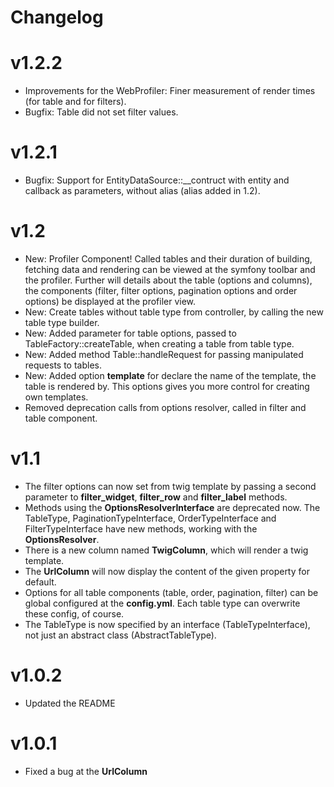 Changelog
===========

v1.2.2
===
* Improvements for the WebProfiler: Finer measurement of render times (for table and for filters).
* Bugfix: Table did not set filter values.

v1.2.1
===
* Bugfix: Support for EntityDataSource::__contruct with entity and callback as parameters, without alias (alias added in 1.2).

v1.2
===
* New: Profiler Component! Called tables and their duration of building, fetching data and rendering can be viewed at the symfony toolbar and the profiler. Further will details about the table (options and columns), the components (filter, filter options, pagination options and order options) be displayed at the profiler view. 
* New: Create tables without table type from controller, by calling the new table type builder.
* New: Added parameter for table options, passed to TableFactory::createTable, when creating a table from table type.
* New: Added method Table::handleRequest for passing manipulated requests to tables.
* New: Added option **template** for declare the name of the template, the table is rendered by. This options gives you more control for creating own templates.
* Removed deprecation calls from options resolver, called in filter and table component.

v1.1
===
* The filter options can now set from twig template by passing a second parameter to **filter_widget**, **filter_row** and **filter_label** methods.
* Methods using the **OptionsResolverInterface** are deprecated now. The TableType, PaginationTypeInterface, OrderTypeInterface and FilterTypeInterface have new methods, working with the **OptionsResolver**.
* There is a new column named **TwigColumn**, which will render a twig template.
* The **UrlColumn** will now display the content of the given property for default.
* Options for all table components (table, order, pagination, filter) can be global configured at the **config.yml**. Each table type can overwrite these config, of course.
* The TableType is now specified by an interface (TableTypeInterface), not just an abstract class (AbstractTableType).

v1.0.2
===
* Updated the README

v1.0.1
===
* Fixed a bug at the **UrlColumn**